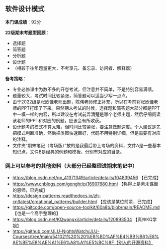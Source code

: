 ## 软件设计模式
**本门课成绩**：92分

**22级期末考题型回顾**：
- 选择题
- 简答题
- 分析题
- 设计题
- （相较于往年题量更大，不考享元、备忘录、访问者、解释器）

**备考策略**：
- 专业必修课中为数不多的开卷考试，但注意并不简单，不是特别容易满绩。
- 题量较大，考试时间比较紧张，简答题可以适当少写一点点。
- 由于2022级是张欣佳老师出题，陈伟老师修正补充，所以在考前将张欣佳老师的PPT打印了下来。果然期末考试的时候，选择题和简答题大部分都是PPT中一模一样的内容，所以建议在考试前弄清楚是哪个老师出题，然后仔细阅读该老师的PPT和对应的例题，应该会有所收获。
- 设计题考的模式不算太难，但时间比较紧张，要注意做题速度。个人建议是先把模式判断准确，然后把类图快速画好，代码不用特别详细，但是需要有对应的注释。
- 文件夹“期末笔记（考场版）”放的是我最后带上考场的资料，文件A是一些基本知识点，文件B是经典的例题和模板，分别有对应的目录。


### 网上可以参考的其他资料（大部分已经整理进期末笔记中）
- https://blog.csdn.net/qq_41371349/article/details/104839456 【已完成】
- https://www.cnblogs.com/gonghr/p/16907680.html 【称得上是素未谋面的恩师，已完成】
- https://design-patterns.readthedocs.io/zh-cn/latest/creational_patterns/builder.html 【应该是某位前辈，已完成】
- https://gitcode.com/open-source-toolkit/60a8b/blob/main/README.md 【也是一个高手整理的】
- https://blog.csdn.net/KQwangxi/article/details/120893504 【真神KQ学姐】
- https://github.com/JLU-NightsWatch/JLU-Courses/tree/main/541021%20%20%E8%BD%AF%E4%BB%B6%E8%AE%BE%E8%AE%A1%E6%A8%A1%E5%BC%8F【别人的开源资料】
